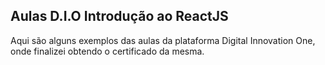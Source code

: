 ## Aulas D.I.O Introdução ao ReactJS
Aqui são alguns exemplos das aulas da plataforma Digital Innovation One, onde finalizei obtendo o certificado da mesma. 
